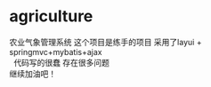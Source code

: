 # agriculture
<p1>农业气象管理系统</p1>
    这个项目是练手的项目 采用了layui + springmvc+mybatis+ajax<br>
    代码写的很蠢 存在很多问题<br>
    继续加油吧！
